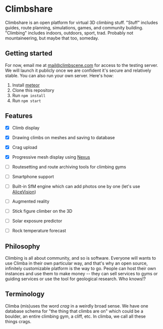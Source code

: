 # Climbshare
 
Climbshare is an open platform for virtual 3D climbing stuff. "Stuff" includes guides, route planning, simulations, games, and community building. "Climbing" includes indoors, outdoors, sport, trad. Probably not mountaineering, but maybe that too, someday.

## Getting started

For now, email me at <mail@climbscene.com> for access to the testing server. We will launch it publicly once we are confident it's secure and relatively stable.
You can also run your own server. Here's how:

 1. Install [meteor](https://install.meteor.com) 
 2. Clone this repository
 3. Run `npm install`
 4. Run `npm start`
 
## Features 

 - [x] Climb display
 - [x] Drawing climbs on meshes and saving to database 
 - [x] Crag upload
 - [x] Progressive mesh display using [Nexus](https://github.com/cnr-isti-vclab/nexus)
 - [ ] Routesetting and route archiving tools for climbing gyms
 - [ ] Smartphone support
 - [ ] Built-in SfM engine which can add photos one by one (let's use [AliceVision](https://alicevision.github.io/))
 - [ ] Augmented reality
 - [ ] Stick figure climber on the 3D
 - [ ] Solar exposure predictor
 - [ ] Rock temperature forecast


## Philosophy

Climbing is all about community, and so is software. Everyone will wants to use Climba in their own particular way, and that's why an open source, infinitely customizable platform is the way to go. People can host their own instances and use them to make money -- they can sell services to gyms or guiding services or use the tool for geological research. Who knows!? 

## Terminology

Climba (mis)uses the word *crag* in a weirdly broad sense. We have one database schema for "the thing that climbs are on" which could be a boulder, an entire climbing gym, a cliff, etc. In climba, we call all these things crags.
